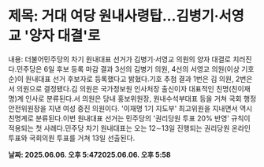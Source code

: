 # **제목: 거대 여당 원내사령탑…김병기·서영교 '양자 대결'로**

  내용: 더불어민주당의 차기 원내대표 선거가 김병기·서영교 의원의 양자 대결로 치러진다.민주당은 6일 후보 등록 마감 결과 3선의 김병기 의원, 4선의 서영교 의원(이상 기호순)이 원내대표 선거 후보자로 등록했다고 밝혔다.기호 추첨 결과 1번은 김 의원, 2번은 서 의원으로 결정됐다.김 의원은 국가정보원 인사처장 출신이자 대표적인 친명(친이재명)계 인사로 분류된다.서 의원은 당내 홍보위원장, 원내수석부대표 등을 거쳐 국회 행정안전위원장을 지낸 여성 중진 의원이다. '이재명 1기 지도부' 최고위원을 지내면서 역시 친명계로 분류된다.이번 원내대표 선거는 민주당의 '권리당원 투표 20% 반영' 규칙이 적용되는 첫 사례다.민주당 차기 원내대표는 오는 12∼13일 진행되는 권리당원 온라인 투표와 국회의원 투표를 거쳐 13일 선출된다.

  **날짜: 2025.06.06. 오후 5:472025.06.06. 오후 5:58**